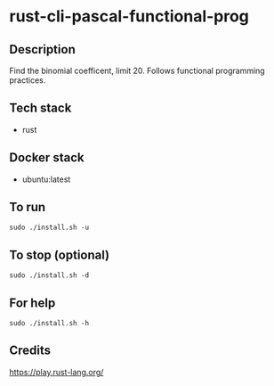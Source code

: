 # rust-cli-pascal-functional-prog

## Description
Find the binomial coefficent, limit 20.
Follows functional programming practices.

## Tech stack
- rust

## Docker stack
- ubuntu:latest

## To run
`sudo ./install.sh -u`

## To stop (optional)
`sudo ./install.sh -d`

## For help
`sudo ./install.sh -h`

## Credits
https://play.rust-lang.org/
